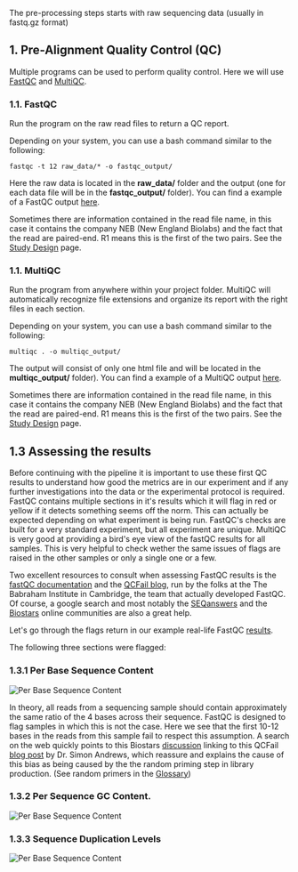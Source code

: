 The pre-processing steps starts with raw sequencing data (usually in fastq.gz format)

## 1. Pre-Alignment Quality Control (QC)

Multiple programs can be used to perform quality control. Here we will use [FastQC](https://www.bioinformatics.babraham.ac.uk/projects/fastqc/) and [MultiQC](https://multiqc.info/docs/).

### 1.1. FastQC

Run the program on the raw read files to return a QC report. 

Depending on your system, you can use a bash command similar to the following:

`fastqc -t 12 raw_data/* -o fastqc_output/`

Here the raw data is located in the **raw_data/** folder and the output (one for each data file will be in the **fastqc_output/** folder). You can find a example of a FastQC output [here](https://ludmercentre.github.io/rna-seq_workflow/data_files/fastqc_output/raw_data/NS.1223.004.NEBNext_dual_i7_A1---NEBNext_dual_i5_A1.03_32_vHIP_R1_fastqc.html).

Sometimes there are information contained in the read file name, in this case it contains the company NEB (New England Biolabs) and the fact that the read are paired-end. R1 means this is the first of the two pairs. See the [Study Design](https://ludmercentre.github.io/rna-seq_workflow/markdown_files/study_design.html) page.

### 1.1. MultiQC

Run the program from anywhere within your project folder. MultiQC will automatically recognize file extensions and organize its report with the right files in each section.

Depending on your system, you can use a bash command similar to the following:

`multiqc . -o multiqc_output/`

The output will consist of only one html file and will be located in the **multiqc_output/** folder). You can find a example of a MultiQC output [here](https://ludmercentre.github.io/rna-seq_workflow/data_files/multiqc_output/multiqc_report.html).

Sometimes there are information contained in the read file name, in this case it contains the company NEB (New England Biolabs) and the fact that the read are paired-end. R1 means this is the first of the two pairs. See the [Study Design](https://ludmercentre.github.io/rna-seq_workflow/markdown_files/study_design.html) page.

## 1.3 Assessing the results

Before continuing with the pipeline it is important to use these first QC results to understand how good the metrics are in our experiment and if any further investigations into the data or the experimental protocol is required. FastQC contains multiple sections in it's results which it will flag in red or yellow if it detects something seems off the norm. This can actually be expected depending on what experiment is being run. FastQC's checks are built for a very standard experiment, but all experiment are unique. MultiQC is very good at providing a bird's eye view of the fastQC results for all samples. This is very helpful to check wether the same issues of flags are raised in the other samples or only a single one or a few.

Two excellent resources to consult when assessing FastQC results is the [fastQC documentation](https://www.bioinformatics.babraham.ac.uk/projects/fastqc/) and the [QCFail blog](https://sequencing.qcfail.com/), run by the folks at the The Babraham Institute in Cambridge, the team that actually developed FastQC. Of course, a google search and most notably the [SEQanswers](http://seqanswers.com/) and the [Biostars](https://www.biostars.org/) online communities are also a great help.

Let's go through the flags return in our example real-life FastQC [results](https://ludmercentre.github.io/rna-seq_workflow/data_files/fastqc_output/raw_data/NS.1223.004.NEBNext_dual_i7_A1---NEBNext_dual_i5_A1.03_32_vHIP_R1_fastqc.html).

The following three sections were flagged:

### 1.3.1 Per Base Sequence Content 
![Per Base Sequence Content](https://ludmercentre.github.io/rna-seq_workflow/markdown_files/images/per_base_sequence_content_fastqc_results.png)

In theory, all reads from a sequencing sample should contain approximately the same ratio of the 4 bases across their sequence. FastQC is designed to flag samples in which this is not the case. Here we see that the first 10-12 bases in the reads from this sample fail to respect this assumption. A search on the web quickly points to this Biostars [discussion](https://www.biostars.org/p/179565/#179569) linking to this QCFail [blog post](https://sequencing.qcfail.com/articles/positional-sequence-bias-in-random-primed-libraries/) by Dr. Simon Andrews, which reassure and explains the cause of this bias as being caused by the the random priming step in library production. (See random primers in the [Glossary](https://ludmercentre.github.io/rna-seq_workflow/markdown_files/glossary.html))

### 1.3.2 Per Sequence GC Content. 
![Per Base Sequence Content](https://ludmercentre.github.io/rna-seq_workflow/markdown_files/images/per_sequence_gc_content_fastqc_results.png)

### 1.3.3 Sequence Duplication Levels 
![Per Base Sequence Content](https://ludmercentre.github.io/rna-seq_workflow/markdown_files/images/sequence_duplication_levels_fastqc_results.png)
